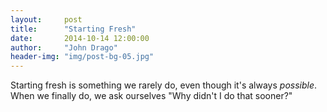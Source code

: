 ```yaml
---
layout:     post
title:      "Starting Fresh"
date:       2014-10-14 12:00:00
author:     "John Drago"
header-img: "img/post-bg-05.jpg"
---
```


<p>Starting fresh is something we rarely do, even though it's always <em>possible</em>.  When we finally do, we ask ourselves "Why didn't I do that sooner?"</p>
